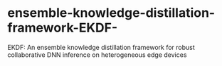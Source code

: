 # ensemble-knowledge-distillation-framework-EKDF-
EKDF: An ensemble knowledge distillation framework for robust collaborative DNN inference on heterogeneous edge devices
